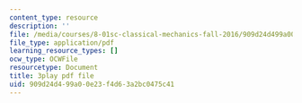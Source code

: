 ```yaml
---
content_type: resource
description: ''
file: /media/courses/8-01sc-classical-mechanics-fall-2016/909d24d499a00e23f4d63a2bc0475c41_xtpW7fw8s34.pdf
file_type: application/pdf
learning_resource_types: []
ocw_type: OCWFile
resourcetype: Document
title: 3play pdf file
uid: 909d24d4-99a0-0e23-f4d6-3a2bc0475c41
---
```

